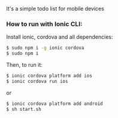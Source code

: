 It's a simple todo list for mobile devices

### How to run with Ionic CLI:

Install ionic, cordova and all dependencies:

```bash
$ sudo npm i -g ionic cordova
$ sudo npm i

```

Then, to run it:

```bash
$ ionic cordova platform add ios
$ ionic cordova run ios
```

or

```bash
$ ionic cordova platform add android
$ sh start.sh
```

